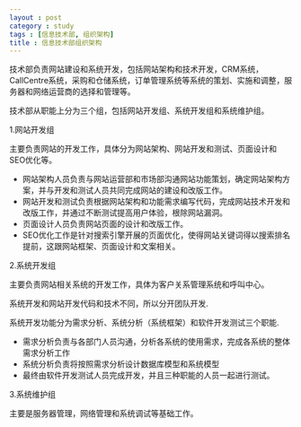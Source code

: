 ```yaml
---
layout : post
category : study
tags : [信息技术部, 组织架构]
title : 信息技术部组织架构
---
```


技术部负责网站建设和系统开发，包括网站架构和技术开发，CRM系统，CallCentre系统，采购和仓储系统，订单管理系统等系统的策划、实施和调整，服务器和网络运营商的选择和管理等。

技术部从职能上分为三个组，包括网站开发组、系统开发组和系统维护组。

1.网站开发组

主要负责网站的开发工作，具体分为网站架构、网站开发和测试、页面设计和SEO优化等。

- 网站架构人员负责与网站运营部和市场部沟通网站功能策划，确定网站架构方案，并与开发和测试人员共同完成网站的建设和改版工作。
- 网站开发和测试负责根据网站架构和功能需求编写代码，完成网站技术开发和改版工作，并通过不断测试提高用户体验，根除网站漏洞。
- 页面设计人员负责网站页面的设计和改版工作。
- SEO优化工作是针对搜索引擎开展的页面优化，使得网站关键词得以搜索排名提前，这跟网站框架、页面设计和文案相关。

2.系统开发组

主要负责网站相关系统的开发工作，具体为客户关系管理系统和呼叫中心。

系统开发和网站开发代码和技术不同，所以分开团队开发.

系统开发功能分为需求分析、系统分析（系统框架）和软件开发测试三个职能.

- 需求分析负责与各部门人员沟通，分析各系统的使用需求，完成各系统的整体需求分析工作
- 系统分析负责将按照需求分析设计数据库模型和系统模型
- 最终由软件开发测试人员完成开发，并且三种职能的人员一起进行测试。

3.系统维护组

主要是服务器管理，网络管理和系统调试等基础工作。

